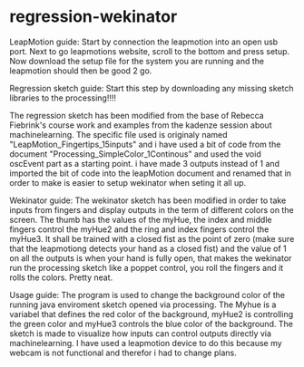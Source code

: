 # regression-wekinator

LeapMotion guide:
Start by connection the leapmotion into an open usb port. Next to go leapmotions website, scroll to the bottom and press setup. Now download the setup file for the system you are running and the leapmotion should then be good 2 go.

Regression sketch guide:
Start this step by downloading any missing sketch libraries to the processing!!!!

The regression sketch has been modified from the base of Rebecca Fiebrink's course work and examples from the kadenze session about machinelearning. The specific file used is originaly named "LeapMotion_Fingertips_15inputs" and i have used a bit of code from the document "Processing_SimpleColor_1Continous" and used the void oscEvent part as a starting point. i have made 3 outputs instead of 1 and imported the bit of code into the leapMotion document and renamed that in order to make is easier to setup wekinator when seting it all up.

Wekinator guide:
The wekinator sketch has been modified in order to take inputs from fingers and display outputs in the term of different colors on the screen. The thumb has the values of the myHue, the index and middle fingers control the myHue2 and the ring and index fingers control the myHue3. It shall be trained with a closed fist as the point of zero (make sure that the leapmotiong detects your hand as a closed fist) and the value of 1 on all the outputs is when your hand is fully open, that makes the wekinator run the processing sketch like a poppet control, you roll the fingers and it rolls the colors. Pretty neat.


Usage guide:
The program is used to change the background color of the running java enviroment sketch opened via processing. The Myhue is a variabel that defines the red color of the background, myHue2 is controlling the green color and myHue3 controls the blue color of the background. The sketch is made to visualize how inputs can control outputs directly via machinelearning. I have used a leapmotion device to do this because my webcam is not functional and therefor i had to change plans.
